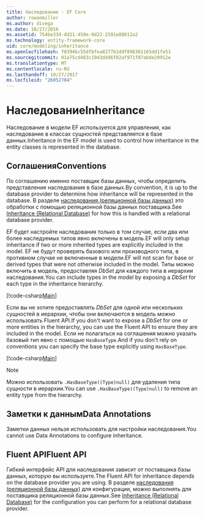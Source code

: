 ```yaml
---
title: Наследование - EF Core
author: rowanmiller
ms.author: divega
ms.date: 10/27/2016
ms.assetid: 754be334-dd21-450e-9d22-2591e80012a2
ms.technology: entity-framework-core
uid: core/modeling/inheritance
ms.openlocfilehash: f0394bc55dfbfea8277b1ddf898361165dd1fe51
ms.sourcegitcommit: 01a75cd483c1943ddd6f82af971f07abde20912e
ms.translationtype: MT
ms.contentlocale: ru-RU
ms.lasthandoff: 10/27/2017
ms.locfileid: "26052784"
---
```

# <a name="inheritance"></a><span data-ttu-id="0fc13-102">Наследование</span><span class="sxs-lookup"><span data-stu-id="0fc13-102">Inheritance</span></span>

<span data-ttu-id="0fc13-103">Наследование в модели EF используется для управления, как наследование в классах сущностей представляется в базе данных.</span><span class="sxs-lookup"><span data-stu-id="0fc13-103">Inheritance in the EF model is used to control how inheritance in the entity classes is represented in the database.</span></span>

## <a name="conventions"></a><span data-ttu-id="0fc13-104">Соглашения</span><span class="sxs-lookup"><span data-stu-id="0fc13-104">Conventions</span></span>

<span data-ttu-id="0fc13-105">По соглашению именно поставщик базы данных, чтобы определить представление наследования в базе данных.</span><span class="sxs-lookup"><span data-stu-id="0fc13-105">By convention, it is up to the database provider to determine how inheritance will be represented in the database.</span></span> <span data-ttu-id="0fc13-106">В разделе [наследования (реляционной базы данных)](relational/inheritance.md) это обработки с помощью реляционной базы данных поставщика.</span><span class="sxs-lookup"><span data-stu-id="0fc13-106">See [Inheritance (Relational Database)](relational/inheritance.md) for how this is handled with a relational database provider.</span></span>

<span data-ttu-id="0fc13-107">EF будет настройте наследования только в том случае, если два или более наследуемых типов явно включены в модель.</span><span class="sxs-lookup"><span data-stu-id="0fc13-107">EF will only setup inheritance if two or more inherited types are explicitly included in the model.</span></span> <span data-ttu-id="0fc13-108">EF не будут проверять базового или производного типа, в противном случае не включенные в модели.</span><span class="sxs-lookup"><span data-stu-id="0fc13-108">EF will not scan for base or derived types that were not otherwise included in the model.</span></span> <span data-ttu-id="0fc13-109">Типы можно включить в модель, предоставляя *DbSet<TEntity>*  для каждого типа в иерархии наследования.</span><span class="sxs-lookup"><span data-stu-id="0fc13-109">You can include types in the model by exposing a *DbSet<TEntity>* for each type in the inheritance hierarchy.</span></span>

[!code-csharp[Main](../../../samples/core/Modeling/Conventions/Samples/InheritanceDbSets.cs?highlight=3-4&name=Model)]

<span data-ttu-id="0fc13-110">Если вы не хотите предоставлять *DbSet<TEntity>*  для одной или нескольких сущностей в иерархии, чтобы они включаются в модель можно использовать Fluent API.</span><span class="sxs-lookup"><span data-stu-id="0fc13-110">If you don't want to expose a *DbSet<TEntity>* for one or more entities in the hierarchy, you can use the Fluent API to ensure they are included in the model.</span></span>
<span data-ttu-id="0fc13-111">Если не полагаться на соглашения можно указать базовый тип явно с помощью `HasBaseType`.</span><span class="sxs-lookup"><span data-stu-id="0fc13-111">And if you don't rely on conventions you can specify the base type explicitly using `HasBaseType`.</span></span>

[!code-csharp[Main](../../../samples/core/Modeling/Conventions/Samples/InheritanceModelBuilder.cs?highlight=7&name=Context)]

> [!NOTE]
> <span data-ttu-id="0fc13-112">Можно использовать `.HasBaseType((Type)null)` для удаления типа сущности в иерархии.</span><span class="sxs-lookup"><span data-stu-id="0fc13-112">You can use `.HasBaseType((Type)null)` to remove an entity type from the hierarchy.</span></span>

## <a name="data-annotations"></a><span data-ttu-id="0fc13-113">Заметки к данным</span><span class="sxs-lookup"><span data-stu-id="0fc13-113">Data Annotations</span></span>

<span data-ttu-id="0fc13-114">Заметки данных нельзя использовать для настройки наследования.</span><span class="sxs-lookup"><span data-stu-id="0fc13-114">You cannot use Data Annotations to configure inheritance.</span></span>

## <a name="fluent-api"></a><span data-ttu-id="0fc13-115">Fluent API</span><span class="sxs-lookup"><span data-stu-id="0fc13-115">Fluent API</span></span>

<span data-ttu-id="0fc13-116">Гибкий интерфейс API для наследования зависит от поставщика базы данных, которую вы используете.</span><span class="sxs-lookup"><span data-stu-id="0fc13-116">The Fluent API for inheritance depends on the database provider you are using.</span></span> <span data-ttu-id="0fc13-117">В разделе [наследования (реляционной базы данных)](relational/inheritance.md) для конфигурации, можно выполнять для поставщика реляционной базы данных.</span><span class="sxs-lookup"><span data-stu-id="0fc13-117">See [Inheritance (Relational Database)](relational/inheritance.md) for the configuration you can perform for a relational database provider.</span></span>
